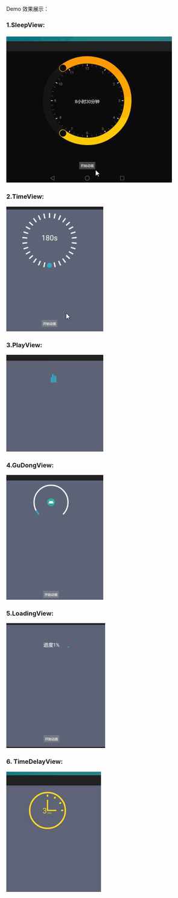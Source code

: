 Demo 效果展示：


### 1.SleepView:


![](https://raw.githubusercontent.com/huangxiaoyu1017/ViewDemo/d5a121f71e0b2bd051aa123462c016c4dfc53a53/ViewDemo/screenshorts/sleepview.gif)



### 2.TimeView:


![](https://raw.githubusercontent.com/huangxiaoyu1017/ViewDemo/d5a121f71e0b2bd051aa123462c016c4dfc53a53/ViewDemo/screenshorts/timeview.gif)
      



### 3.PlayView:



![](https://raw.githubusercontent.com/huangxiaoyu1017/ViewDemo/d5a121f71e0b2bd051aa123462c016c4dfc53a53/ViewDemo/screenshorts/playview.gif)



### 4.GuDongView:


![](https://raw.githubusercontent.com/huangxiaoyu1017/ViewDemo/d5a121f71e0b2bd051aa123462c016c4dfc53a53/ViewDemo/screenshorts/gudongview.gif)
 


### 5.LoadingView:



![](https://raw.githubusercontent.com/huangxiaoyu1017/ViewDemo/d5a121f71e0b2bd051aa123462c016c4dfc53a53/ViewDemo/screenshorts/loadingview.gif)



### 6. TimeDelayView:


![倒计时三分钟效果](https://raw.githubusercontent.com/huangxiaoyu1017/ViewDemo/d5a121f71e0b2bd051aa123462c016c4dfc53a53/ViewDemo/screenshorts/TimeDelayVIew.png)